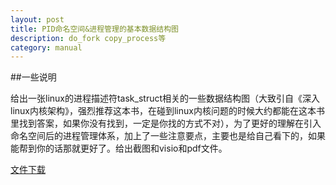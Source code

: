 ```yaml
---
layout: post
title: PID命名空间&进程管理的基本数据结构图
description: do_fork copy_process等
category: manual
---
```


##一些说明

给出一张linux的进程描述符task_struct相关的一些数据结构图（大致引自《深入linux内核架构》，强烈推荐这本书，在碰到linux内核问题的时候大约都能在这本书里找到答案，如果你没有找到，一定是你找的方式不对），为了更好的理解在引入命名空间后的进程管理体系，加上了一些注意要点，主要也是给自己看下的，如果能帮到你的话那就更好了。给出截图和visio和pdf文件。


<a href="/resources/pid.zip">文件下载</a>
